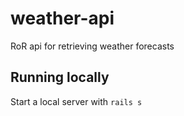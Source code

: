 # weather-api
RoR api for retrieving weather forecasts

## Running locally
Start a local server with `rails s`